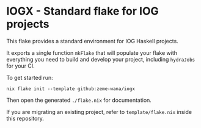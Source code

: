 # IOGX - Standard flake for IOG projects

This flake provides a standard environment for IOG Haskell projects.

It exports a single function `mkFlake` that will populate your flake with 
everything you need to build and develop your project, including `hydraJobs` for 
your CI.

To get started run: 
```
nix flake init --template github:zeme-wana/iogx
```
Then open the generated `./flake.nix` for documentation.

If you are migrating an existing project, refer to `template/flake.nix` inside 
this repository.